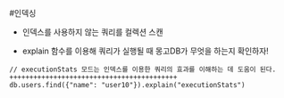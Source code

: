 #인덱싱

- 인덱스를 사용하지 않는 쿼리를 컬렉션 스캔
  
- explain 함수를 이용해 쿼리가 실행될 때 몽고DB가 무엇을 하는지 확인하자!
```
// executionStats 모드는 인덱스를 이용한 쿼리의 효과를 이해하는 데 도움이 된다.
++++++++++++++++++++++++++++++++++++++++++
db.users.find({"name": "user10"}).explain("executionStats")
```
